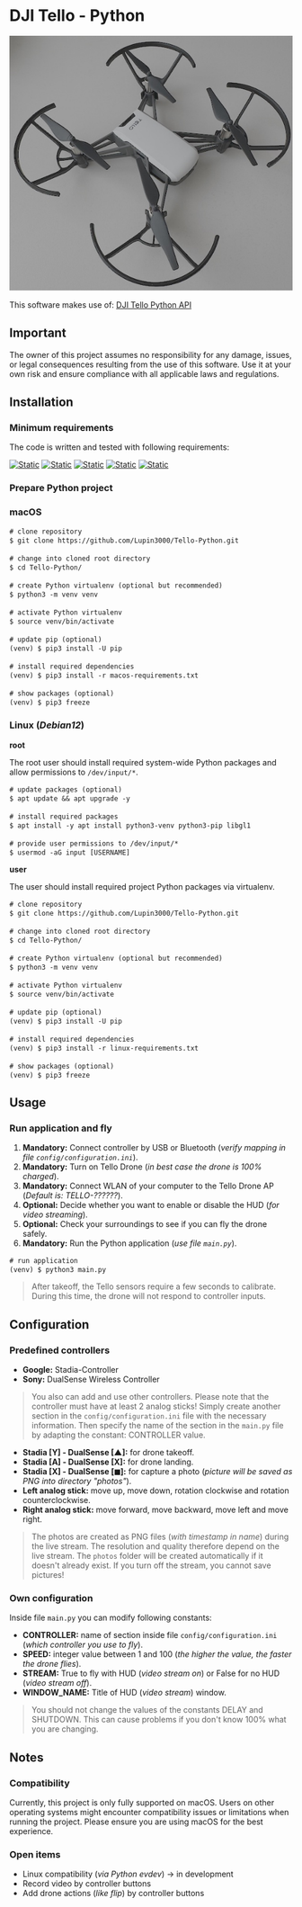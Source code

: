 # DJI Tello - Python

![DJI Tello Drone](./img/dji_tello_drone.jpg)

This software makes use of: [DJI Tello Python API](https://djitellopy.readthedocs.io/en/latest/tello/)

## Important

The owner of this project assumes no responsibility for any damage, issues, or legal consequences resulting from the use of this software. Use it at your own risk and ensure compliance with all applicable laws and regulations.

## Installation

### Minimum requirements

The code is written and tested with following requirements:

[![Static](https://img.shields.io/badge/python->=3.12.x-green)](https://python.org)
[![Static](https://img.shields.io/badge/hidapi-==0.14.0-green)](https://github.com/trezor/cython-hidapi)
[![Static](https://img.shields.io/badge/djitellopy-==2.5.0-green)](https://github.com/damiafuentes/DJITelloPy)
[![Static](https://img.shields.io/badge/opencv-==4.11.0.86-green)](https://github.com/opencv/opencv-python)
[![Static](https://img.shields.io/badge/numpy-==2.2.4-green)](https://numpy.org)

### Prepare Python project

### macOS

```shell
# clone repository
$ git clone https://github.com/Lupin3000/Tello-Python.git

# change into cloned root directory
$ cd Tello-Python/

# create Python virtualenv (optional but recommended)
$ python3 -m venv venv

# activate Python virtualenv
$ source venv/bin/activate

# update pip (optional)
(venv) $ pip3 install -U pip

# install required dependencies
(venv) $ pip3 install -r macos-requirements.txt

# show packages (optional)
(venv) $ pip3 freeze
```

### Linux (_Debian12_)

**root**

The root user should install required system-wide Python packages and allow permissions to `/dev/input/*`.

```shell
# update packages (optional)
$ apt update && apt upgrade -y

# install required packages
$ apt install -y apt install python3-venv python3-pip libgl1

# provide user permissions to /dev/input/*
$ usermod -aG input [USERNAME]
```

**user**

The user should install required project Python packages via virtualenv.

```shell
# clone repository
$ git clone https://github.com/Lupin3000/Tello-Python.git

# change into cloned root directory
$ cd Tello-Python/

# create Python virtualenv (optional but recommended)
$ python3 -m venv venv

# activate Python virtualenv
$ source venv/bin/activate

# update pip (optional)
(venv) $ pip3 install -U pip

# install required dependencies
(venv) $ pip3 install -r linux-requirements.txt

# show packages (optional)
(venv) $ pip3 freeze
```

## Usage

### Run application and fly

1. **Mandatory:** Connect controller by USB or Bluetooth (_verify mapping in file `config/configuration.ini`_).
2. **Mandatory:** Turn on Tello Drone (_in best case the drone is 100% charged_).
3. **Mandatory:** Connect WLAN of your computer to the Tello Drone AP (_Default is: TELLO-??????_).
4. **Optional:** Decide whether you want to enable or disable the HUD (_for video streaming_).
5. **Optional:** Check your surroundings to see if you can fly the drone safely.
6. **Mandatory:** Run the Python application (_use file `main.py`_).

```shell
# run application
(venv) $ python3 main.py
```

> After takeoff, the Tello sensors require a few seconds to calibrate. During this time, the drone will not respond to controller inputs.

## Configuration

### Predefined controllers

- **Google:** Stadia-Controller
- **Sony:** DualSense Wireless Controller

> You also can add and use other controllers. Please note that the controller must have at least 2 analog sticks! Simply create another section in the `config/configuration.ini` file with the necessary information. Then specify the name of the section in the `main.py` file by adapting the constant: CONTROLLER value.

- **Stadia [Y] - DualSense [&#x25B2;]:** for drone takeoff.
- **Stadia [A] - DualSense [X]:** for drone landing.
- **Stadia [X] - DualSense [&#x25FC;]:** for capture a photo (_picture will be saved as PNG into directory "photos"_).
- **Left analog stick:** move up, move down, rotation clockwise and rotation counterclockwise.
- **Right analog stick:** move forward, move backward, move left and move right.

> The photos are created as PNG files (_with timestamp in name_) during the live stream. The resolution and quality therefore depend on the live stream. The `photos` folder will be created automatically if it doesn't already exist. If you turn off the stream, you cannot save pictures!

### Own configuration

Inside file `main.py` you can modify following constants:

- **CONTROLLER:** name of section inside file `config/configuration.ini` (_which controller you use to fly_).
- **SPEED:** integer value between 1 and 100 (_the higher the value, the faster the drone flies_).
- **STREAM:** True to fly with HUD (_video stream on_) or False for no HUD (_video stream off_).
- **WINDOW_NAME:** Title of HUD (_video stream_) window.

> You should not change the values of the constants DELAY and SHUTDOWN. This can cause problems if you don't know 100% what you are changing.

## Notes

### Compatibility

Currently, this project is only fully supported on macOS. Users on other operating systems might encounter compatibility issues or limitations when running the project. Please ensure you are using macOS for the best experience.

### Open items

- Linux compatibility (_via Python evdev_) -> in development
- Record video by controller buttons
- Add drone actions (_like flip_) by controller buttons
